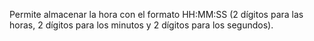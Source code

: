 Permite almacenar la hora con el formato HH:MM:SS (2 dígitos para las horas, 2 dígitos para los minutos y 2 dígitos para los segundos).